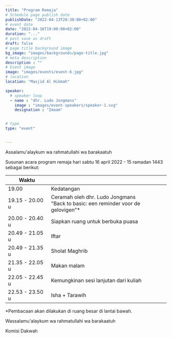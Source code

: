 ```yaml
---
title: "Program Remaja"
# Schedule page publish date
publishDate: "2022-04-13T20:30:00+02:00"
# event date
date: "2022-04-16T19:00:00+02:00"
duration: "..."
# post save as draft
draft: false
# page title background image
bg_image: "images/backgrounds/page-title.jpg"
# meta description
description : ""
# Event image
image: "images/events/event-6.jpg"
# location
location: "Masjid Al Hikmah"

speaker:
  # speaker loop
  - name : "dhr. Ludo Jongmans"
    image : "images/event-speakers/speaker-1.svg"
    designation : "Imaam"


# type
type: "event"


---
```


Assalamu'alaykum wa rahmatullahi wa barakaatuh

Susunan acara program remaja hari sabtu 16 april 2022 - 15 ramadan 1443 sebagai berikut:

|Waktu|   |
|-----|---|
|19.00|Kedatangan|
|19.15 - 20.00 u | Ceramah oleh dhr. Ludo Jongmans<br/>"Back to basic: een reminder voor de gelovigen”*|
|20.00 - 20.40 u | Siapkan ruang untuk berbuka puasa |
|20.49 - 21.05 u | Iftar |
|20.49 - 21.35 u | Sholat Maghrib |
| 21.35 - 22.05 u | Makan malam |
| 22.05 - 22.45 u |Kemungkinan sesi lanjutan dari kuliah |
| 22.53 - 23.50 u | Isha + Tarawih |

*Pembacaan akan dilakukan di ruang besar di lantai bawah.


Wassalamu'alaykum wa rahmatullahi wa barakaatuh

Komisi Dakwah